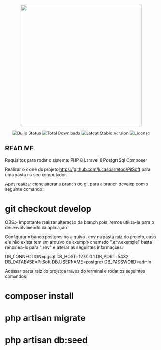 <p align="center"><a href="https://laravel.com" target="_blank"><img src="https://raw.githubusercontent.com/laravel/art/master/logo-lockup/5%20SVG/2%20CMYK/1%20Full%20Color/laravel-logolockup-cmyk-red.svg" width="400"></a></p>

<p align="center">
<a href="https://travis-ci.org/laravel/framework"><img src="https://travis-ci.org/laravel/framework.svg" alt="Build Status"></a>
<a href="https://packagist.org/packages/laravel/framework"><img src="https://img.shields.io/packagist/dt/laravel/framework" alt="Total Downloads"></a>
<a href="https://packagist.org/packages/laravel/framework"><img src="https://img.shields.io/packagist/v/laravel/framework" alt="Latest Stable Version"></a>
<a href="https://packagist.org/packages/laravel/framework"><img src="https://img.shields.io/packagist/l/laravel/framework" alt="License"></a>
</p>

## READ ME

Requisitos para rodar o sistema: 
PHP 8
Laravel 8
PostgreSql
Composer



Realizar o clone do projeto https://github.com/lucasbarretoo/PitSoft para uma pasta no seu computador.

Após realizar clone alterar a branch do git para a branch develop com o seguinte comando:
# git checkout develop

OBS.> Importante realizar alteração da branch pois iremos utiliza-la para o desenvolvimendo da aplicação

Configurar o banco postgres no arquivo . env na pasta raiz do projeto, caso ele não exista tem um arquivo de exemplo chamado ".env.exemple" basta renomea-lo para ".env" e alterar as seguintes informações:

DB_CONNECTION=pgsql
DB_HOST=127.0.0.1
DB_PORT=5432
DB_DATABASE=PitSoft
DB_USERNAME=postgres
DB_PASSWORD=admin


Acessar pasta raiz do projetoa través do terminal e rodar os seguintes comandos:

# composer install
# php artisan migrate
# php artisan db:seed
